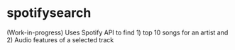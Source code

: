 # spotifysearch
(Work-in-progress) Uses Spotify API to find 1) top 10 songs for an artist and 2) Audio features of a selected track
